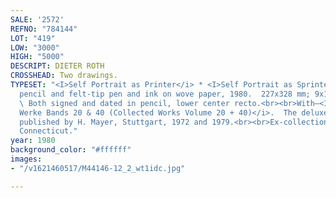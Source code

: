 ```yaml
---
SALE: '2572'
REFNO: "784144"
LOT: "419"
LOW: "3000"
HIGH: "5000"
DESCRIPT: DIETER ROTH
CROSSHEAD: Two drawings.
TYPESET: "<I>Self Portrait as Printer</i> * <I>Self Portrait as Sprinter</i>.  Both
  pencil and felt-tip pen and ink on wove paper, 1980.  227x328 mm; 9x12⅞ inches.
  \ Both signed and dated in pencil, lower center recto.<br><br>With—<I>Gesammelte
  Werke Bands 20 & 40 (Collected Works Volume 20 + 40)</i>.  The deluxe 2 volume set.,
  published by H. Mayer, Stuttgart, 1972 and 1979.<br><br>Ex-collection private collection,
  Connecticut."
year: 1980
background_color: "#ffffff"
images:
- "/v1621460517/M44146-12_2_wt1idc.jpg"

---
```

